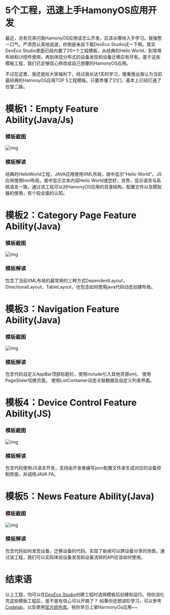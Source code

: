 
# 5个工程，迅速上手HamonyOS应用开发

最近，总有兄弟问我HamonyOS应用该怎么开发，应该从哪块入手学习。我强憋一口气，严肃而认真地说道，你倒是亲自下载DevEco Studio试一下啊。其实DevEco Studio里面已经内置了20+个工程模板，从经典的Hello World，到常用布局和UI控件使用，再到体现分布式的设备发现和设备迁移应有尽有。基于这些模板工程，我们已足够信心修改成自己想要的HamonyOS应用。

不过在这里，我还是给大家福利下，经过我长达1天的学习，隆重推出我认为当前最经典的HamonyOS应用TOP 5工程模板。只要弄懂了它们，基本上已经打通了任督二脉。

# 模板1：Empty Feature Ability(Java/Js)
### 模板截图

![img](ProjectTemplate.assets/clip_image002.jpg)

###  模板解读
经典的HelloWorld工程，JAVA应用使用XML布局，居中显示“Hello World”。JS应用使用hml布局，居中显示文本内容Hello World或您好，世界，显示语言与系统语言一致。通过该工程可以对HamonyOS应用的目录结构，配置文件以及模拟器的使用，有个较全面的认知。



# 模板2：Category Page Feature Ability(Java) 
### 模板截图

![img](ProjectTemplate.assets/clip_image002-1619766545831.jpg)

###  模板解读
包含了当前XML布局的最常用的三种方式DependentLayout，DirectionalLayout，TableLayout，也包含如何使用java代码动态创建布局。


# 模板3：Navigation Feature Ability(Java)
### 模板截图

![img](ProjectTemplate.assets/clip_image002-1619766772043.jpg)

###  模板解读
包含代码自定义AppBar顶部标题栏，使用include引入其他资源xml。
使用PageSlider切换页面。
使用ListContainer动态关联数据及自定义列表界面。



# 模板4：Device Control Feature Ability(JS)
### 模板截图

![img](ProjectTemplate.assets/clip_image002-1619766761661.jpg)

###  模板解读
包含代码使用JS语言开发，支持由开发者编写json配置文件来生成对应的设备控制界面，并调用JAVA FA。



# 模板5：News Feature Ability(Java)
### 模板截图

![img](ProjectTemplate.assets/clip_image002-1619766744465.jpg)

###  模板解读
包含代码如何发现设备，迁移设备的代码。实现了新闻可以跨设备分享的场景。通过该工程，我们可以实际体验设备发现和设备流转的API应该如何使用。

# 结束语
以上工程，均可以在[DevEco Studio](https://developer.harmonyos.com/cn/develop/deveco-studio#download)创建工程时选择模板后创建和运行。待你消化完这些模板工程后，是不是有信心可以开搞了？ 如果你还想进阶学习，可以参考[Codelab](https://developer.huawei.com/consumer/cn/codelabsPortal/index)，以及使用[官方组件库](https://hpm.harmonyos.com/hapm)。祝你早日上架HarmonyOs应用~~